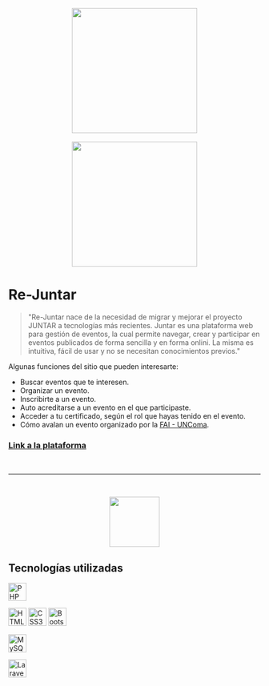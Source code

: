 <p align="center">
<a href="http://faiweb.uncoma.edu.ar/"><img src="https://cdn.discordapp.com/attachments/979158431959253023/979158617217445919/logo-fai-w.png" width="250"></a>
<br><br>
<a href="https://juntar.fi.uncoma.edu.ar/"><img src="https://cdn.discordapp.com/attachments/979158431959253023/979158655045865562/juntar-logo-w.png" width="250"></a>
</p>


# Re-Juntar 
> "Re-Juntar nace de la necesidad de migrar y mejorar el proyecto JUNTAR a tecnologías más recientes. Juntar es una plataforma web para gestión de eventos, la cual permite navegar, crear y participar en eventos publicados de forma sencilla y en forma onlini. La misma es intuitiva, fácil de usar y no se necesitan conocimientos previos."

Algunas funciones del sitio que pueden interesarte:
- Buscar eventos que te interesen.
- Organizar un evento.
- Inscribirte a un evento.
- Auto acreditarse a un evento en el que participaste.
- Acceder a tu certificado, según el rol que hayas tenido en el evento.
- Cómo avalan un evento organizado por la [FAI - UNComa](http://faiweb.uncoma.edu.ar/).

### [Link a la plataforma](https://juntar.fi.uncoma.edu.ar/)

<br>

<hr>

<br>

<p align="center">
<a href="#"><img src="https://cdn.discordapp.com/attachments/979158431959253023/979158656048308305/juntar-icon-w.png" width="100"></a>
</p>

## Tecnologías utilizadas
<p align="left">
<a href="https://www.php.net/" target="_blank" rel="noreferrer"><img src="https://raw.githubusercontent.com/danielcranney/readme-generator/main/public/icons/skills/php-colored.svg" width="36" height="36" alt="PHP" /></a>
</p>

<p align="left">
<a href="https://developer.mozilla.org/en-US/docs/Glossary/HTML5" target="_blank" rel="noreferrer"><img src="https://raw.githubusercontent.com/danielcranney/readme-generator/main/public/icons/skills/html5-colored.svg" width="36" height="36" alt="HTML5" /></a>
<a href="https://www.w3.org/TR/CSS/#css" target="_blank" rel="noreferrer"><img src="https://raw.githubusercontent.com/danielcranney/readme-generator/main/public/icons/skills/css3-colored.svg" width="36" height="36" alt="CSS3" /></a>
<a href="https://getbootstrap.com/" target="_blank" rel="noreferrer"><img src="https://raw.githubusercontent.com/danielcranney/readme-generator/main/public/icons/skills/bootstrap-colored.svg" width="36" height="36" alt="Bootstrap" /></a>
</p>

<p align="left">
<a href="https://www.mysql.com/" target="_blank" rel="noreferrer"><img src="https://raw.githubusercontent.com/danielcranney/readme-generator/main/public/icons/skills/mysql-colored.svg" width="36" height="36" alt="MySQL" /></a>
</p>

<p align="left">
<a href="https://laravel.com/" target="_blank" rel="noreferrer"><img src="https://raw.githubusercontent.com/danielcranney/readme-generator/main/public/icons/skills/laravel-colored.svg" width="36" height="36" alt="Laravel" /></a>
</p>